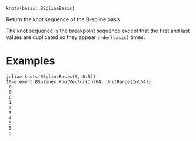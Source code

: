 ```
knots(basis::BSplineBasis)
```

Return the knot sequence of the B-spline basis.

The knot sequence is the breakpoint sequence except that the first and last values are duplicated so they appear `order(basis)` times.

# Examples

```jldoctest
julia> knots(BSplineBasis(3, 0:5))
10-element BSplines.KnotVector{Int64, UnitRange{Int64}}:
 0
 0
 0
 1
 2
 3
 4
 5
 5
 5
```
